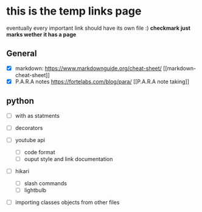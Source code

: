 # this is the temp links page
eventually every important link should have its own file :) **checkmark just marks wether it has a page** 
## General
- [x] markdown: https://www.markdownguide.org/cheat-sheet/ [[markdown-cheat-sheet]]
- [x] P.A.R.A notes https://fortelabs.com/blog/para/  [[P.A.R.A note taking]]

## python 
- [ ] with as statments
- [ ] decorators
- [ ] youtube api 
	- [ ] code format 
	- [ ] ouput style and link documentation
- [ ] hikari
	- [ ] slash commands 
	- [ ] lightbulb
- [ ] importing classes objects from other files 


